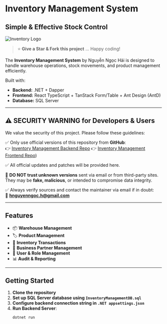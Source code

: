 # Inventory Management System

## Simple & Effective Stock Control

![Inventory Logo](./assets/logo.png)

> ⭐ **Give a Star & Fork this project** ... Happy coding!

The **Inventory Management System** by Nguyễn Ngọc Hải is designed to handle
warehouse operations, stock movements, and product management efficiently.

Built with:
- **Backend:** .NET + Dapper
- **Frontend:** React TypeScript + TanStack Form/Table + Ant Design (AntD)
- **Database:** SQL Server

---

## ⚠️ SECURITY WARNING for Developers & Users

We value the security of this project. Please follow these guidelines:

✅ Only use official versions of this repository from **GitHub**:  
👉 [Inventory Management Backend Repo](https://github.com/NowNotGay/InventoryManagement)
👉 [Inventory Management Frontend Repo](https://github.com/Er2g0n/InventoryManagementFE))


✅ All official updates and patches will be provided here.  

🚫 **DO NOT trust unknown versions** sent via email or from third-party sites.  
They may be **fake, malicious**, or intended to compromise data integrity.

✅ Always verify sources and contact the maintainer via email if in doubt:  
📧 **hnguyenngoc.h@gmail.com**

---

## Features

- 📦 **Warehouse Management**
- 🏷️ **Product Management**
- 🔄 **Inventory Transactions**
- 🏢 **Business Partner Management**
- 👥 **User & Role Management**
- 📊 **Audit & Reporting**

---

## Getting Started

1. **Clone the repository**
2. **Set up SQL Server database using `InventoryManagementDB.sql`**
3. **Configure backend connection string in `.NET appsettings.json`**
4. **Run Backend Server**:
   ```bash
   dotnet run
